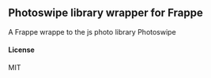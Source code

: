 ## Photoswipe library wrapper for Frappe

A Frappe wrappe to the js photo library Photoswipe

#### License

MIT